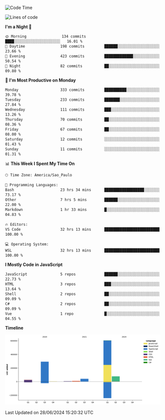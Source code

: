 <!--START_SECTION:waka-->
![Code Time](http://img.shields.io/badge/Code%20Time-2%2C582%20hrs%2054%20mins-blue)

![Lines of code](https://img.shields.io/badge/From%20Hello%20World%20I%27ve%20Written-1.0%20million%20lines%20of%20code-blue)

**I'm a Night 🦉** 

```text
🌞 Morning                134 commits         ████░░░░░░░░░░░░░░░░░░░░░   16.01 % 
🌆 Daytime                198 commits         ██████░░░░░░░░░░░░░░░░░░░   23.66 % 
🌃 Evening                423 commits         █████████████░░░░░░░░░░░░   50.54 % 
🌙 Night                  82 commits          ██░░░░░░░░░░░░░░░░░░░░░░░   09.80 % 
```
📅 **I'm Most Productive on Monday** 

```text
Monday                   333 commits         ██████████░░░░░░░░░░░░░░░   39.78 % 
Tuesday                  233 commits         ███████░░░░░░░░░░░░░░░░░░   27.84 % 
Wednesday                111 commits         ███░░░░░░░░░░░░░░░░░░░░░░   13.26 % 
Thursday                 70 commits          ██░░░░░░░░░░░░░░░░░░░░░░░   08.36 % 
Friday                   67 commits          ██░░░░░░░░░░░░░░░░░░░░░░░   08.00 % 
Saturday                 12 commits          ░░░░░░░░░░░░░░░░░░░░░░░░░   01.43 % 
Sunday                   11 commits          ░░░░░░░░░░░░░░░░░░░░░░░░░   01.31 % 
```


📊 **This Week I Spent My Time On** 

```text
🕑︎ Time Zone: America/Sao_Paulo

💬 Programming Languages: 
Bash                     23 hrs 34 mins      ██████████████████░░░░░░░   73.17 % 
Other                    7 hrs 5 mins        ██████░░░░░░░░░░░░░░░░░░░   22.00 % 
Markdown                 1 hr 33 mins        █░░░░░░░░░░░░░░░░░░░░░░░░   04.83 % 

🔥 Editors: 
VS Code                  32 hrs 13 mins      █████████████████████████   100.00 % 

💻 Operating System: 
WSL                      32 hrs 13 mins      █████████████████████████   100.00 % 
```

**I Mostly Code in JavaScript** 

```text
JavaScript               5 repos             ██████░░░░░░░░░░░░░░░░░░░   22.73 % 
HTML                     3 repos             ███░░░░░░░░░░░░░░░░░░░░░░   13.64 % 
Shell                    2 repos             ██░░░░░░░░░░░░░░░░░░░░░░░   09.09 % 
C#                       2 repos             ██░░░░░░░░░░░░░░░░░░░░░░░   09.09 % 
Vue                      1 repo              █░░░░░░░░░░░░░░░░░░░░░░░░   04.55 % 
```



**Timeline**

![Lines of Code chart](https://raw.githubusercontent.com/jonhoffmam/jonhoffmam/master/assets/bar_graph.png)


 Last Updated on 28/06/2024 15:20:32 UTC
<!--END_SECTION:waka-->

